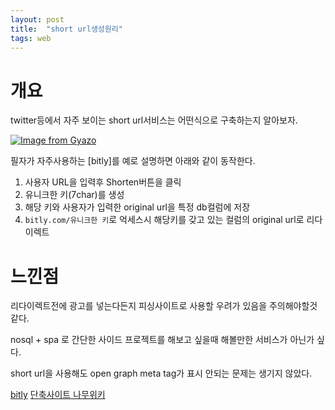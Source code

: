 ```yaml
---
layout: post
title:  "short url생성원리"
tags: web
---
```


# 개요

twitter등에서 자주 보이는 short url서비스는 어떤식으로 구축하는지 알아보자.

[![Image from Gyazo](https://i.gyazo.com/4a75c8ffac482b7f92a62fbd788ecde3.gif)](https://gyazo.com/4a75c8ffac482b7f92a62fbd788ecde3)

필자가 자주사용하는 [bitly]를 예로 설명하면 아래와 같이 동작한다.

1. 사용자 URL을 입력후 Shorten버튼을 클릭
2. 유니크한 키(7char)를 생성
3. 해당 키와 사용자가 입력한 original url을 특정 db컬럼에 저장
4. `bitly.com/유니크한 키`로 억세스시 해당키를 갖고 있는 컬럼의 original url로 리다이렉트


# 느낀점

리다이렉트전에 광고를 넣는다든지 피싱사이트로 사용할 우려가 있음을 주의해야할것 같다.

nosql + spa 로 간단한 사이드 프로젝트를 해보고 싶을때 해볼만한 서비스가 아닌가 싶다.

short url을 사용해도 open graph meta tag가 표시 안되는 문제는 생기지 않았다.

[bitly](https://bitly.com/)
[단축사이트 나무위키](https://namu.wiki/w/%EB%8B%A8%EC%B6%95%20%EB%8F%84%EB%A9%94%EC%9D%B8)